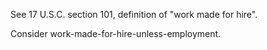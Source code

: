 See 17 U.S.C. section 101, definition of "work made for hire".

Consider work-made-for-hire-unless-employment.
